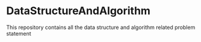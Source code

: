 # DataStructureAndAlgorithm
This repository contains all the data structure and algorithm related problem statement

